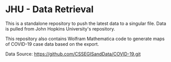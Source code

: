 # JHU - Data Retrieval

This is a standalone repository to push the latest data to a singular file.
Data is pulled from John Hopkins University's repository. 

This repository also contains Wolfram Mathematica code to generate maps of COVID-19 case data based on the export. 

Data Source: https://github.com/CSSEGISandData/COVID-19.git
